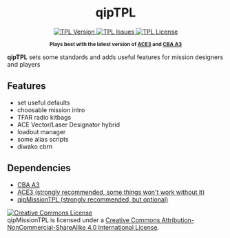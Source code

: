 <h1 align="center">qipTPL</h1>

<p align="center">
    <a href="https://github.com/quies-in-proelium/qipTPL/tag/latest">
        <img src="https://img.shields.io/github/v/release/quies-in-proelium/qipTPL" alt="TPL Version">
    </a>
    <a href="https://github.com/quies-in-proelium/qipTPL/issues">
        <img src="https://img.shields.io/github/issues-raw/quies-in-proelium/qipTPL" alt="TPL Issues">
    </a>
    <a href="https://github.com/quies-in-proelium/qipTPL/blob/master/LICENSE">
        <img src="https://img.shields.io/badge/License-CC%20BY--NC--SA-orange" alt="TPL License">
    </a>
</p>

<p align="center">
    <sup><strong>Plays best with the latest version of <a href="https://github.com/acemod/ACE3/releases">ACE3</a> and <a href="https://github.com/CBATeam/CBA_A3/releases">CBA A3</a></strong></sup>
</p>

**qipTPL** sets some standards and adds useful features for mission designers and players

## Features

- set useful defaults
- choosable mission intro
- TFAR radio kitbags
- ACE Vector/Laser Designator hybrid
- loadout manager
- some alias scripts
- diwako cbrn

## Dependencies
- <a href="https://github.com/CBATeam/CBA_A3/releases">CBA A3</a>
- <a href="https://github.com/acemod/ACE3/releases">ACE3 (strongly recommended, some things won't work without it)</a>
- <a href="https://github.com/quies-in-proelium/qipMissionTPL">qipMissionTPL (strongly recommended, but optional)</a>

<a rel="license" href="http://creativecommons.org/licenses/by-nc-sa/4.0/"><img alt="Creative Commons License" style="border-width:0" src="https://i.creativecommons.org/l/by-nc-sa/4.0/80x15.png" /></a><br />qipMissionTPL is licensed under a <a rel="license" href="http://creativecommons.org/licenses/by-nc-sa/4.0/">Creative Commons Attribution-NonCommercial-ShareAlike 4.0 International License</a>.
